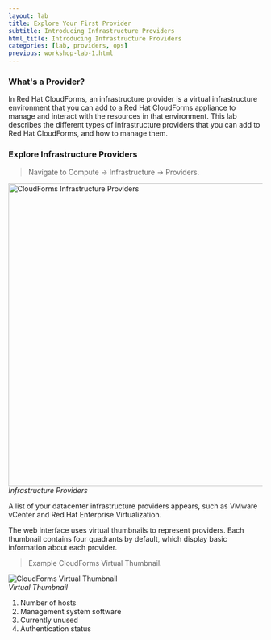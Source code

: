 ```yaml
---
layout: lab
title: Explore Your First Provider
subtitle: Introducing Infrastructure Providers
html_title: Introducing Infrastructure Providers
categories: [lab, providers, ops]
previous: workshop-lab-1.html
---
```


### What's a Provider?

In Red Hat CloudForms, an infrastructure provider is a virtual infrastructure environment that you can add to a Red Hat CloudForms appliance to manage and interact with the resources in that environment. This lab describes the different types of infrastructure providers that you can add to Red Hat CloudForms, and how to manage them.

### Explore Infrastructure Providers

> Navigate to Compute → Infrastructure → Providers.

<img alt="CloudForms Infrastructure Providers" src="{{ site.baseurl }}/www-default/screenshots/cfme-nav-compute-infra-providers.png" width="600"/><br/>
*Infrastructure Providers*

A list of your datacenter infrastructure providers appears, such as VMware vCenter and Red Hat Enterprise Virtualization.

The web interface uses virtual thumbnails to represent providers. Each thumbnail contains four quadrants by default, which display basic information about each provider.

> Example CloudForms Virtual Thumbnail.

<img alt="CloudForms Virtual Thumbnail" src="{{ site.baseurl }}/www-default/screenshots/cfme-virt-thumbnail.png"/><br/>
*Virtual Thumbnail*

1. Number of hosts
2. Management system software
3. Currently unused
4. Authentication status
